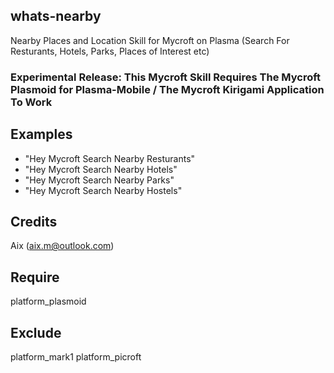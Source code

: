 ## whats-nearby
Nearby Places and Location Skill for Mycroft on Plasma (Search For Resturants, Hotels, Parks, Places of Interest etc)

### Experimental Release: This Mycroft Skill Requires The Mycroft Plasmoid for Plasma-Mobile / The Mycroft Kirigami Application To Work

## Examples 
* "Hey Mycroft Search Nearby Resturants"
* "Hey Mycroft Search Nearby Hotels"
* "Hey Mycroft Search Nearby Parks"
* "Hey Mycroft Search Nearby Hostels"

## Credits 
Aix (aix.m@outlook.com)

## Require 
platform_plasmoid 

## Exclude 
platform_mark1 platform_picroft 
